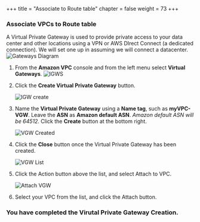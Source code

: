 +++
title = "Associate to Route table"
chapter = false
weight = 73
+++

### Associate VPCs to Route table

A Virtual Private Gateway is used to provide private access to your data center and other locations using a VPN or AWS DIrect Connect (a dedicated connection). We will set one up in assuming we will connect a datacenter.
![Gateways Diagram](/images/creategateways-diagram.png)

1. From the **Amazon VPC** console and from the left menu select **Virtual Gateways**.
   ![IGWS](/images/creategateways-vgws.png)

1. Click the **Create Virtual Private Gateway** button.

   ![IGW create](/images/creategateways-createvgw.png)

1. Name the **Virtual Private Gateway** using a **Name tag**, such as **myVPC-VGW**. Leave the **ASN** as **Amazon default ASN**. _Amazon default ASN will be 64512._ Click the **Create** button at the bottom right.

   ![VGW Created](/images/creategateways-vgwcreated.png)

1. Click the **Close** button once the Virtual Private Gateway has been created.

   ![VGW List](/images/creategateways-attachvgwlist.png)

1. Click the Action button above the list, and select Attach to VPC.

   ![Attach VGW](/images/creategateways-attachvgw.png)

1. Select your VPC from the list, and click the Attach button.

### You have completed the Virutal Private Gateway Creation.
